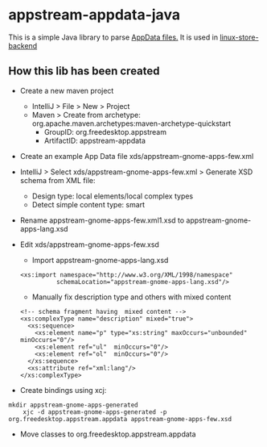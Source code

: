 # appstream-appdata-java

This is a simple Java library to parse [AppData files.](https://www.freedesktop.org/software/appstream/docs/chap-Quickstart.html#sect-Quickstart-DesktopApps) It is used in [linux-store-backend](https://github.com/jgarciao/linux-store-backend)

## How this lib has been created

* Create a new maven project
  * IntelliJ > File > New > Project
  * Maven > Create from archetype: org.apache.maven.archetypes:maven-archetype-quickstart
    * GroupID: org.freedesktop.appstream
    * ArtifactID: appstream-appdata
* Create an example App Data file xds/appstream-gnome-apps-few.xml
* IntelliJ > Select xds/appstream-gnome-apps-few.xml > Generate XSD schema from XML file:
  * Design type: local elements/local complex types
  * Detect simple content type: smart
* Rename appstream-gnome-apps-few.xml1.xsd to appstream-gnome-apps-lang.xsd  
* Edit xds/appstream-gnome-apps-few.xsd
  * Import appstream-gnome-apps-lang.xsd 
  ```
  <xs:import namespace="http://www.w3.org/XML/1998/namespace"
            schemaLocation="appstream-gnome-apps-lang.xsd"/>
  ``` 
  * Manually fix description type and others with mixed content
  ```
  <!-- schema fragment having  mixed content -->
  <xs:complexType name="description" mixed="true">
    <xs:sequence>
      <xs:element name="p" type="xs:string" maxOccurs="unbounded" minOccurs="0"/>
      <xs:element ref="ul"  minOccurs="0"/>
      <xs:element ref="ol"  minOccurs="0"/>
    </xs:sequence>
    <xs:attribute ref="xml:lang"/>
  </xs:complexType>
  ```

* Create bindings using xcj:
```
mkdir appstream-gnome-apps-generated
	xjc -d appstream-gnome-apps-generated -p org.freedesktop.appstream.appdata appstream-gnome-apps-few.xsd
```
* Move classes to org.freedesktop.appstream.appdata